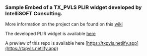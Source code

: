 ### Sample Embed of a TX_PVLS PLIR widget developed by IntelliSOFT Consulting.


More information on the project can be found on this [wiki](https://github.com/IntelliSOFT-Consulting/digital_square_notice_d_wp4/wiki)

The developed PLIR widget is available [here](https://github.com/IntelliSOFT-Consulting/digital_square_notice_d_wp4/tree/master/plir-widget)


A preview of this repo is available here [https://txpvls.netlify.app](https://txpvls.netlify.app)